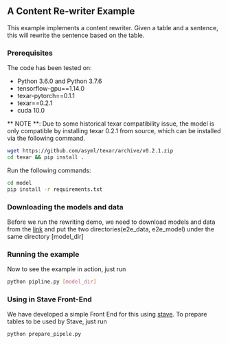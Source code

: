 ## A Content Re-writer Example

This example implements a content rewriter. Given a table and a sentence, this
will rewrite the sentence based on the table.

### Prerequisites

The code has been tested on:
 - Python 3.6.0 and Python 3.7.6
 - tensorflow-gpu==1.14.0
 - texar-pytorch==0.1.1
 - texar==0.2.1
 - cuda 10.0

** NOTE **: 
Due to some historical texar compatibility issue, the model is only compatible
by installing texar 0.2.1 from source, which can be installed via the following
command.

```bash
wget https://github.com/asyml/texar/archive/v0.2.1.zip
cd texar && pip install .
```

Run the following commands:

```bash
cd model
pip install -r requirements.txt
``` 

### Downloading the models and data

Before we run the rewriting demo, we need to download models and data from the 
[link](https://drive.google.com/drive/folders/1jNaJ_R_f89G8xbAC8iwe49Yx_Z-LXr0i?usp=sharing) 
and put the two directories(e2e_data, e2e_model) under the same directory [model_dir]

### Running the example

Now to see the example in action, just run

```bash
python pipline.py [model_dir]
```

### Using in Stave Front-End

We have developed a simple Front End for this using [stave](https://github.com/asyml/stave/blob/master/src/plugins/dialogue_box/READEME.md). To prepare tables to be used by Stave, just run

```bash
python prepare_pipele.py
```
